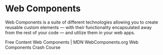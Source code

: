 # Web Components

Web Components is a suite of different technologies allowing you to create reusable custom elements — with their functionality encapsulated away from the rest of your code — and utilize them in your web apps.

<ResourceGroupTitle>Free Content</ResourceGroupTitle>
<BadgeLink badgeText='Read' colorScheme='yellow' href='https://developer.mozilla.org/en-US/docs/Web/Web_Components'>Web Components | MDN</BadgeLink>
<BadgeLink badgeText='Read' colorScheme='yellow' href='https://webcomponents.github.io/'>WebComponents.org</BadgeLink>
<BadgeLink badgeText='Watch' href='https://www.youtube.com/watch?v=PCWaFLy3VUo'>Web Components Crash Course</BadgeLink>

